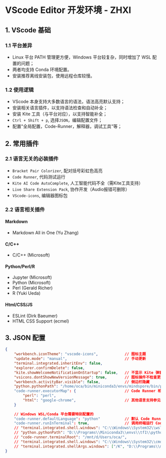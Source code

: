 # VScode Editor 开发环境 - ZHXI

## 1. VScode 基础
### 1.1 平台差异
- Linux 平台 PATH 管理更方便，Windows 平台较复杂，同时增加了 WSL 配置的问题；  
- 两者均支持 Conda 环境配置。
- 安装推荐离线安装包，使用远程仓库较慢。  

### 1.2 使用逻辑
- VScode 本身支持大多数语言的语法，语法高亮默认支持；
- 安装相关语言插件，以支持语法检查和自动补全；
- 安装 Kite 工具（与平台对应），以支持智能补全；
- `Ctrl + Shift + p`, 选择`JSON`，编辑配置文件；
- 配置"全局配置，Code-Runner，解释器，调试工具"等；

## 2. 常用插件
### 2.1 语言无关的必装插件
- `Bracket Pair Colorizer`, 配对括号彩虹色高亮
- `Code Runner`, 代码测试运行
- `Kite AI Code AutoComplete`, 人工智能代码不全（需Kite工具支持）
- `Live Share Extension Pack`, 协作开发（Audio报错可删除）
- `VScode-icons`, 编辑器图标包

### 2.2 语言相关插件
#### Markdown
- Markdown All in One (Yu Zhang)
#### C/C++
- C/C++               (Microsoft)
#### Python/Perl/R
- Jupyter             (Microsoft)
- Python              (Microsoft)
- Perl                (Gerald Richer)
- R                   (Yuki Ueda)
#### Html/CSS/JS
- ESLint              (Dirk Baeumer)
- HTML CSS Support    (ecmel)

## 3. JSON 配置
``` json
{
    "workbench.iconTheme": "vscode-icons",            // 图标主题
    "update.mode": "manual",                          // 手动更新
    "terminal.integrated.inheritEnv": false,
    "explorer.confirmDelete": false,
    "kite.showWelcomeNotificationOnStartup": false,   // 不显示 Kite 弹窗
    "vsicons.dontShowNewVersionMessage": true,        // 图标插件不检查更新
    "workbench.activityBar.visible": false,           // 侧边栏隐藏
    "python.pythonPath": "/home/oca/bin/miniconda3/envs/mindspore/bin/python"   // Python 解释器路径
    "code-runner.executorMap": {                      // Code Runner 相关解释器或调试器路径
        "perl": "perl",
        "html": "google-chrome",                      // 其他语言支持参见 Code Runner 插件详情页示例代码
    }
    
    // Windows WSL/Conda 平台需要特别配置的
    "code-runner.defaultLanguage": "python"           // 默认 Code Runner 编程语言为 Python
    "code-runner.runInTerminal": true,                // 调用终端运行 Code Runner 命令
    // "terminal.integrated.shell.windows": "C:\\Windows\\System32\\wsl.exe",   // 以 WSL 为解释器
    // "python.pythonPath": "D:\\Programs\\Miniconda3\\envs\\tf1\\python.exe",  // tf1 环境中 Python 解释器路径
    // "code-runner.terminalRoot": "/mnt/d/Users/oca/",                         // 终端的默认起始位置
    // "terminal.integrated.shell.windows": "C:\\Windows\\System32\\cmd.exe",   // 以 cmd 为交互 shell 终端
    // "terminal.integrated.shellArgs.windows": ["/K", "D:\\Programs\\miniconda3\\Scripts\\activate.bat D:\\Programs\\miniconda3\\envs\\tf1"]   // 配合上一行设置终端中的 Conda 虚拟环境 Python 解释器
}
```
